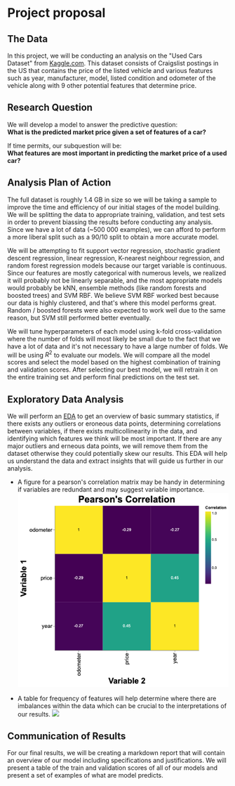 # Project proposal 

## The Data
In this project, we will be conducting an analysis on the "Used Cars Dataset" from [Kaggle.com](https://www.kaggle.com/austinreese/craigslist-carstrucks-data). This dataset consists of Craigslist postings in the US that
contains the price of the listed vehicle and various features such as year, manufacturer, model, listed condition and odometer of the vehicle along with 9 other potential features that determine price. 

## Research Question
We will develop a model to answer the predictive question:   
**What is the predicted market price given a set of features of a car?**

If time permits, our subquestion will be:  
**What features are most important in predicting the market price of a used car?**  

## Analysis Plan of Action
The full dataset is roughly 1.4 GB in size so we will be taking a sample to improve the time and efficiency of our initial stages of the model building. We will be splitting the data to appropriate training, validation, and test sets in order to prevent biassing the results before conducting any analysis. Since we have a lot of data (~500 000 examples), we can afford to perform a more liberal split such as a 90/10 split to obtain a more accurate model. 

We will be attempting to fit support vector regression, stochastic gradient descent regression, linear regression, K-nearest neighbour regression, and random forest regression models because our target variable is continuous. Since our features are mostly categorical with numerous levels, we realized it will probably not be linearly separable, and the most appropriate models would probably be kNN, ensemble methods (like random forests and boosted trees) and SVM RBF. We believe SVM RBF worked best because our data is highly clustered, and that's where this model performs great. Random / boosted forests were also expected to work well due to the same reason, but SVM still performed better eventually.  

We will tune hyperparameters of each model using k-fold cross-validation where the number of folds will most likely be small due to the fact that we have a lot of data and it's not necessary to have a large number of folds. We will be using $R^2$ to evaluate our models. We will compare all the model scores and select the model based on the highest combination of training and validation scores. After selecting our best model, we will retrain it on the entire training set and perform final predictions  on the test set. 

## Exploratory Data Analysis
We will perform an [EDA](https://github.com/UBC-MDS/DSCI_522_Group-308_Used-Cars/blob/master/eda/EDA.ipynb) to get an overview of basic summary statistics, if there exists any outliers or eroneous data points, determining correlations between variables, if there exists multicollinearity in the data, and identifying which features we think will be most important. If there are any major outliers and erneous data points, we will remove them from the dataset otherwise they could potentially skew our results. This EDA will help us understand the data and extract insights that will guide us further in our analysis. 


- A figure for a pearson's correlation matrix may be handy in determining if variables are redundant and may suggest variable importance.   
![](../results/figures/corrplot.png)


- A table for frequency of features will help determine where there are imbalances within the data which can be crucial to the interpretations of our results. 
![](../results/figures/manufacturers.png)


## Communication of Results
For our final results, we will be creating a markdown report that will contain an overview of our model including specifications and justifications. We will present a table of the train and validation scores of all of our models and present a set of examples of what are model predicts. 

